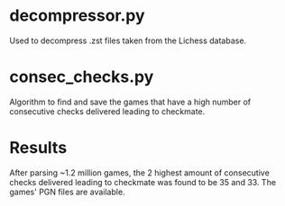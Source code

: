 # decompressor.py
Used to  decompress .zst files taken from the Lichess database.

# consec_checks.py
Algorithm to find and save the games that have a high number of consecutive checks delivered leading to checkmate.

# Results
After parsing ~1.2 million games, the 2 highest amount of consecutive checks delivered leading to checkmate was found to be 35 and 33. The games' PGN files are available.
